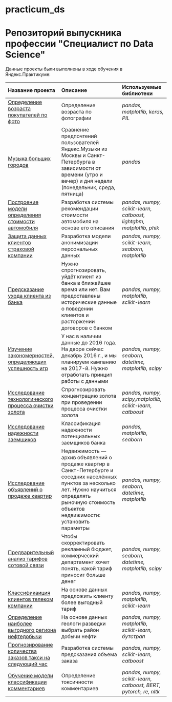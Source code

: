 # practicum_ds
# Репозиторий выпускника профессии "Специалист по Data Science"

Данные проекты были выполнены в ходе обучения в Яндекс.Практикуме:

| Название проекта | Описание | Используемые библиотеки | 
| :---------------------- | :---------------------- | :---------------------- |
| [Определение возраста покупателей по фото](./age_prediction) | Определение возраста по фотографии | *pandas, matplotlib, keras, PIL* |
| [Музыка больших городов](./big_cities_music) | Сравнение предпочтений пользователей Яндекс.Музыки из Москвы и Санкт-Петербурга в зависимости от времени (утро и вечер) и дня недели (понедельник, среда, пятница) | *pandas* |
| [Построение модели определения стоимости автомобиля](./car_cost_prediction) | Разработка системы рекомендации стоимости автомобиля на основе его описания | *pandas, numpy, scikit-learn, catboost, lightgbm, matplotlib, phik* |
| [Защита данных клиентов страховой компании](./clients_data_protection) | Разработка модели анонимизации персональных данных | *pandas, numpy, scikit-learn, seaborn, matplotlib* |
| [Предсказание ухода клиента из банка](./customer_churn) | Нужно спрогнозировать, уйдёт клиент из банка в ближайшее время или нет. Вам предоставлены исторические данные о поведении клиентов и расторжении договоров с банком | *pandas, numpy, matplotlib, scikit-learn* |
| [Изучение закономерностей, определяющих успешность игр](./games_research) | У нас в наличии данные до 2016 года. На дворе сейчас декабрь 2016 г., и мы планируем кампанию на 2017-й. Нужно отработать принцип работы с данными | *pandas, numpy, seaborn, datetime, matplotlib, scipy* |
| [Исследование технологического процесса очистки золота](./gold_enrichment) | Спрогнозировать концентрацию золота при проведении процесса очистки золота | *pandas, numpy, scipy,matplotlib, scikit-learn, catboost* |
| [Исследование надежности заемщиков](credit_clients) | Классификация надежности потенциальных заемщиков банка | *pandas, matplotlib, seaborn* |
| [Исследование объявлений о продаже квартир](realty_analysis) | Недвижимость — архив объявлений о продаже квартир в Санкт-Петербурге и соседних населённых пунктов за несколько лет. Нужно научиться определять рыночную стоимость объектов недвижимости: установить параметры | *pandas, numpy, seaborn, datetime, matplotlib* |
| [Предварительный анализ тарифов сотовой связи](cell_tariffs) | Чтобы скорректировать рекламный бюджет, коммерческий департамент хочет понять, какой тариф приносит больше денег | *pandas, numpy, seaborn, datetime, matplotlib, scipy* |
| [Классификаиция клиентов телеком компании](cell_predictions) | На основе данных предложить клиенту более выгодный тариф | *pandas, numpy, matplotlib, scikit-learn* |
| [Определение наиболее выгодного региона нефтедобычи](oil_regions) | На основе данных геологи разведки выбрать район добычи нефти | *pandas, numpy, matplotlib, scikit-learn, бутстрап* |
| [Прогнозирование количества заказов такси на следующий час](taxi_predictions) | Разработка системы предсказания объема заказа | *pandas, numpy, scikit-learn, catboost* |
| [Обучение модели классификации комментариев](toxic_bert) | Определение токсичности комментариев | *pandas, numpy, scikit-learn, catboost, BERT, pytorch, re, nltk* |
